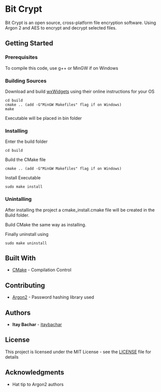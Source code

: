 # Bit Crypt

Bit Crypt is an open source, cross-platform file encryption software. Using Argon 2 and AES to encrypt and decrypt selected files.

## Getting Started

### Prerequisites

To compile this code, use g++ or MinGW if on Windows

### Building Sources

Download and build [wxWidgets](https://www.wxwidgets.org/downloads/) using their online instructions for your OS

```
cd build
cmake .. (add -G"MinGW Makefiles" flag if on Windows)
make
```
Executable will be placed in bin folder

### Installing


Enter the build folder

```
cd build
```

Build the CMake file

```
cmake .. (add -G"MinGW Makefiles" flag if on Windows)
```

Install Executable

```
sudo make install
```

### Unintalling

After installing the project a cmake_install.cmake file will be created in the Build folder.

Build CMake the same way as installing.

Finally uninstall using

```
sudo make uninstall
```

## Built With

* [CMake](http://www.cmake.org) - Compilation Control

## Contributing

* [Argon2](https://github.com/p-h-c/phc-winner-argon2) - Password hashing library used

## Authors

* **Itay Bachar** - [itaybachar](https://github.com/itaybachar)

## License

This project is licensed under the MIT License - see the [LICENSE](LICENSE) file for details

## Acknowledgments

* Hat tip to Argon2 authors

